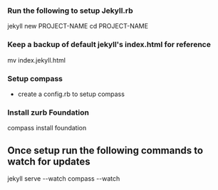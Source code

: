 
### Run the following to setup Jekyll.rb

jekyll new PROJECT-NAME
cd PROJECT-NAME

### Keep a backup of default jekyll's index.html for reference
mv index.jekyll.html

### Setup compass
* create a config.rb to setup compass

### Install zurb Foundation 
compass install foundation

## Once setup run the following commands to watch for updates
jekyll serve --watch
compass --watch

